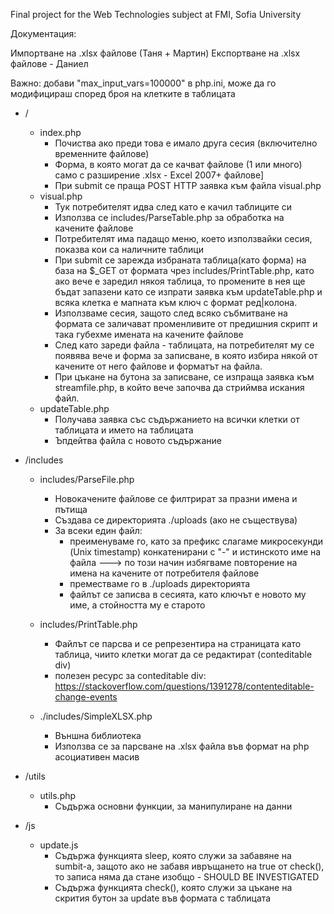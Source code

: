 Final project for the Web Technologies subject at FMI, Sofia University

Документация:

Импортване на .xlsx файлове (Таня + Мартин) Експортване на .xlsx файлове - Даниел

Важно: добави "max_input_vars=100000" в php.ini, може да го модифицираш според броя на клетките в таблицата

* /
    * index.php
        * Почиства ако преди това е имало друга сесия (включително временните файлове)
        * Форма, в която могат да се качват файлове (1 или много) само с разширение .xlsx - Excel 2007+ файлове]
        * При submit се праща POST HTTP заявка към файла visual.php
    * visual.php
        * Тук потребителят идва след като е качил таблиците си
        * Използва се includes/ParseTable.php за обработка на качените файлове
        * Потребителят има падащо меню, което използвайки сесия, показва кои са наличните таблици
        * При submit се зарежда избраната таблица(като форма) на база на $_GET от формата чрез includes/PrintTable.php, като ако вече е заредил някоя таблица, то промените в нея ще бъдат запазени като се изпрати заявка към updateTable.php и всяка клетка е мапната към ключ с формат ред|колона.
        * Използваме сесия, защото след всяко събмитване на формата се заличават променливите от предишния скрипт и така губехме имената на качените файлове
        * След като зареди файла - таблицата, на потребителят му се появява вече и форма за записване, в която избира някой от качените от него файлове и форматът на файла. 
        * При цъкане на бутона за записване, се изпраща заявка към streamfile.php, в който вече започва да стриймва искания файл.
    * updateTable.php
        * Получава заявка със съдържанието на всички клетки от таблицата и името на таблицата
        * Ъпдейтва файла с новото съдържание

* /includes
    * includes/ParseFile.php
        * Новокачените файлове се филтрират за празни имена и пътища
        * Създава се директорията ./uploads (ако не съществува)
        * За всеки един файл:
            * преименуваме го, като за префикс слагаме микросекунди (Unix timestamp) конкатенирани с "-" и истинското име на файла ---> по този начин избягваме повторение на имена на качените от потребителя файлове
            * преместваме го в ./uploads директорията
            * файлът се записва в сесията, като ключът е новото му име, а стойността му е старото

    * includes/PrintTable.php
        * Файлът се парсва и се репрезентира на страницата като таблица, чиито клетки могат да се редактират (conteditable div)
        * полезен ресурс за conteditable div: https://stackoverflow.com/questions/1391278/contenteditable-change-events

    * ./includes/SimpleXLSX.php
        * Външна библиотека
        * Използва се за парсване на .xlsx файла във формат на php асоциативен масив

* /utils
    * utils.php
        * Съдържа основни функции, за манипулиране на данни

* /js
    * update.js
        * Съдържа функцията sleep, която служи за забавяне на sumbit-a, защото ако не забавя ивръщането на true от check(), то записа няма да стане изобщо - SHOULD BE INVESTIGATED
        * Съдържа функцията check(), която служи за цъкане на скрития бутон за update във формата с таблицата

